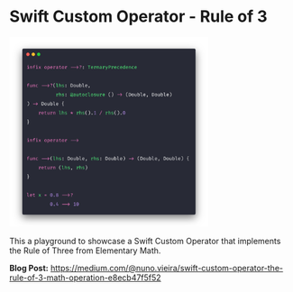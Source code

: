 # Swift Custom Operator - Rule of 3

<img src="RuleOf3_Image.png" width="70%">

This a playground to showcase a Swift Custom Operator that implements the Rule of Three from Elementary Math. 

**Blog Post:** https://medium.com/@nuno.vieira/swift-custom-operator-the-rule-of-3-math-operation-e8ecb47f5f52
